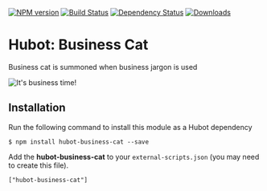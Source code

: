[![NPM version](http://img.shields.io/npm/v/hubot-business-cat.svg?style=flat)](https://www.npmjs.org/package/hubot-business-cat)
[![Build Status](http://img.shields.io/travis/hubot-scripts/hubot-business-cat.svg?style=flat)](https://travis-ci.org/hubot-scripts/hubot-business-cat)
[![Dependency Status](http://img.shields.io/david/hubot-scripts/hubot-business-cat.svg?style=flat)](https://david-dm.org/hubot-scripts/hubot-business-cat)
[![Downloads](http://img.shields.io/npm/dm/hubot-business-cat.svg?style=flat)](https://www.npmjs.org/package/hubot-business-cat)

# Hubot: Business Cat

Business cat is summoned when business jargon is used

![It's business time!](https://raw.github.com/hubot-scripts/hubot-business-cat/gh-pages/animated-business-cat.gif)

## Installation

Run the following command to install this module as a Hubot dependency

```
$ npm install hubot-business-cat --save
```

Add the **hubot-business-cat** to your `external-scripts.json` (you may need to create this file).

```
["hubot-business-cat"]
```

